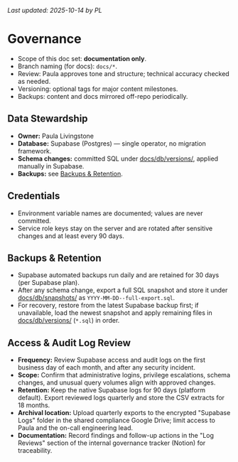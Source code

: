 _Last updated: 2025-10-14 by PL_

# Governance

- Scope of this doc set: **documentation only**.
- Branch naming (for docs): `docs/*`.
- Review: Paula approves tone and structure; technical accuracy checked as needed.
- Versioning: optional tags for major content milestones.
- Backups: content and docs mirrored off-repo periodically.

## Data Stewardship

- **Owner:** Paula Livingstone
- **Database:** Supabase (Postgres) — single operator, no migration framework.
- **Schema changes:** committed SQL under [docs/db/versions/](./db/versions/), applied manually in Supabase.
- **Backups:** see [Backups & Retention](#backups--retention).

## Credentials

- Environment variable names are documented; values are never committed.
- Service role keys stay on the server and are rotated after sensitive changes and at least every 90 days.

## Backups & Retention

- Supabase automated backups run daily and are retained for 30 days (per Supabase plan).
- After any schema change, export a full SQL snapshot and store it under [docs/db/snapshots/](./db/snapshots/) as `YYYY-MM-DD--full-export.sql`.
- For recovery, restore from the latest Supabase backup first; if unavailable, load the newest snapshot and apply remaining files in [docs/db/versions/](./db/versions/) (`*.sql`) in order.

## Access & Audit Log Review

- **Frequency:** Review Supabase access and audit logs on the first business day of each month, and after any security incident.
- **Scope:** Confirm that administrative logins, privilege escalations, schema changes, and unusual query volumes align with approved changes.
- **Retention:** Keep the native Supabase logs for 90 days (platform default). Export reviewed logs quarterly and store the CSV extracts for 18 months.
- **Archival location:** Upload quarterly exports to the encrypted "Supabase Logs" folder in the shared compliance Google Drive; limit access to Paula and the on-call engineering lead.
- **Documentation:** Record findings and follow-up actions in the "Log Reviews" section of the internal governance tracker (Notion) for traceability.
